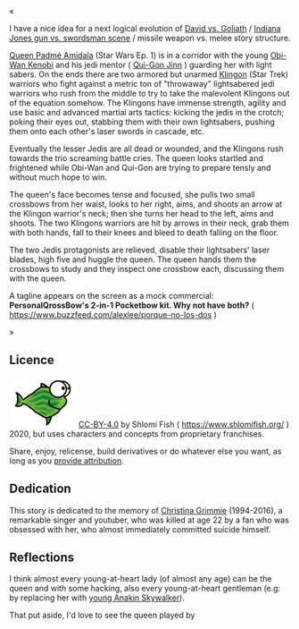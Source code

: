 «

I have a nice idea for a next logical evolution of
[David vs. Goliath](https://www.shlomifish.org/philosophy/philosophy/putting-all-cards-on-the-table-2013/DocBook5/putting-all-cards-on-the-table-2013/david_and_goliath.xhtml) / [Indiana Jones gun vs. swordsman scene](https://www.youtube.com/watch?v=7YyBtMxZgQs) / missile weapon vs. melee story structure.

[Queen Padmé Amidala](https://starwars.fandom.com/wiki/Padm%C3%A9_Amidala) (Star Wars Ep. 1) is in a corridor with the young [Obi-Wan Kenobi](https://starwars.fandom.com/wiki/Obi-Wan_Kenobi) and his jedi mentor ( [Qui-Gon Jinn](https://en.wikipedia.org/wiki/Qui-Gon_Jinn) ) guarding her with light sabers. On the ends there are two armored but unarmed [Klingon](https://memory-alpha.fandom.com/wiki/Klingon) (Star Trek) warriors who fight against a metric ton of "throwaway" lightsabered jedi warriors who rush from the middle to try to take the malevolent Klingons out of the equation somehow. The Klingons have immense strength, agility and use basic and advanced martial arts tactics: kicking the jedis in the crotch; poking their eyes out, stabbing them with their own lightsabers, pushing them onto each other's laser swords in cascade, etc.

Eventually the lesser Jedis are all dead or wounded, and the Klingons rush towards the trio screaming battle cries. The queen looks startled and frightened while Obi-Wan and Qui-Gon are trying to prepare tensly and without much hope to win.

The queen's face becomes tense and focused, she pulls two small crossbows from her waist, looks to her right, aims, and shoots an arrow at the Klingon warrior's neck; then she turns her head to the left, aims and shoots. The two Klingons warriors are hit by arrows in their neck, grab them with both hands, fall to their knees and bleed to death falling on the floor.

The two Jedis protagonists are relieved, disable their lightsabers' laser blades, high five and huggle the queen. The queen hands them the crossbows to study and they inspect one crossbow each, discussing them with the queen.

A tagline appears on the screen as a mock commercial: **PersonalQrossBow's 2-in-1 Pocketbow kit. Why not have both?** ( https://www.buzzfeed.com/alexlee/porque-no-los-dos )

»

## Licence

![Shlomi Fish’s "EvilPHish" emblem (originally from userfriendly.org)](./evilphish-shlomif-emblem.png)
[CC-BY-4.0](https://creativecommons.org/licenses/by/4.0/) by Shlomi Fish ( https://www.shlomifish.org/ ) 2020,
but uses characters and concepts from proprietary franchises.

Share, enjoy, relicense, build derivatives or do whatever else you want, as long
as you [provide attribution](https://www.shlomifish.org/meta/copyrights/#cc_by_intr).

## Dedication

This story is dedicated to the memory of [Christina Grimmie](https://en.wikipedia.org/wiki/Christina_Grimmie) (1994-2016),
a remarkable singer and youtuber, who was killed at age 22 by a fan who was obsessed with her, who almost immediately committed suicide himself.

## Reflections

I think almost every young-at-heart lady (of almost any age) can be the queen and with
some hacking, also every young-at-heart gentleman (e.g: by replacing her with
[young Anakin Skywalker](https://starwars.fandom.com/wiki/Anakin_Skywalker)).

That put aside, I'd love to see the queen played by
